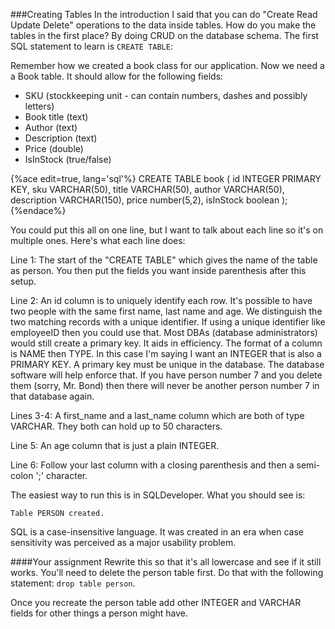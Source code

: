 ###Creating Tables
In the introduction I said that you can do "Create Read Update Delete" operations to the data inside tables. How do you make the tables in the first place? By doing CRUD on the database schema. The first SQL statement to learn is ```CREATE TABLE```:

Remember how we created a book class for our application. Now we need a a Book table. It should allow for the following fields: 
* SKU (stockkeeping unit - can contain numbers, dashes and possibly letters)
* Book title (text)
* Author (text)
* Description (text)
* Price (double)
* IsInStock (true/false)



{%ace edit=true, lang='sql'%}
CREATE TABLE book (
    id INTEGER PRIMARY KEY,
    sku VARCHAR(50),
    title VARCHAR(50),
    author VARCHAR(50),
    description VARCHAR(150),
    price number(5,2),
    isInStock boolean
);
{%endace%}

You could put this all on one line, but I want to talk about each line so it's on multiple ones. Here's what each line does:

Line 1: The start of the "CREATE TABLE" which gives the name of the table as person. You then put the fields you want inside parenthesis after this setup.

Line 2: An id column is to uniquely identify each row. It's possible to have two people with the same first name, last name and age. We distinguish the two matching records with a unique identifier. If using a unique identifier like employeeID then you could use that. Most DBAs (database administrators) would still create a primary key. It aids in efficiency.
The format of a column is NAME then TYPE. In this case I'm saying I want an INTEGER that is also a PRIMARY KEY. A primary key must be unique in the database. The database software will help enforce that. If you have person number 7 and you delete them (sorry, Mr. Bond) then there will never be another person number 7 in that database again.

Lines 3-4: A first_name and a last_name column which are both of type VARCHAR. They both can hold up to 50 characters.

Line 5:
An age column that is just a plain INTEGER.

Line 6:
Follow your last column with a closing parenthesis and then a semi-colon ';' character.

The easiest way to run this is in SQLDeveloper. What you should see is:
```
Table PERSON created.
```

SQL is a case-insensitive language. It was created in an era when case sensitivity was perceived as a major usability problem. 

####Your assignment
Rewrite this so that it's all lowercase and see if it still works. You'll need to delete the person table first. Do that with the following statement: ```drop table person```.

Once you recreate the person table add other INTEGER and VARCHAR fields for other things a person might have.

